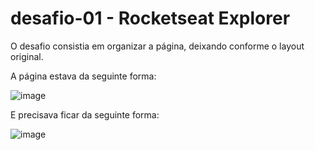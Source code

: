 # desafio-01 - Rocketseat Explorer

O desafio consistia em organizar a página, deixando conforme o layout original.

A página estava da seguinte forma:

![image](https://user-images.githubusercontent.com/101151612/222868997-eed12bf5-75f3-45bf-b554-8c85d4c1db51.png)

E precisava ficar da seguinte forma:

![image](https://user-images.githubusercontent.com/101151612/222869105-538fa498-557c-43a7-ad10-78049ad508e6.png)
